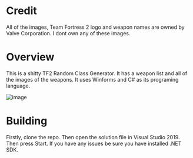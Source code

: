 # Credit
All of the images, Team Fortress 2 logo and weapon names are owned by Valve Corporation. I dont own any of these images.
# Overview
This is a shitty TF2 Random Class Generator. It has a weapon list and all of the images of the weapons. It uses Winforms and C# as its programing language.

![image](https://user-images.githubusercontent.com/41348489/172226116-1dddc8a9-3291-48a5-8679-1edec01f346d.png)
# Building
Firstly, clone the repo. Then open the solution file in Visual Studio 2019. Then press Start. If you have any issues be sure you have installed .NET SDK.
